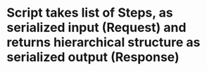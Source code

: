 # Script takes list of Steps, as serialized input (Request) and returns hierarchical structure as serialized output (Response)
